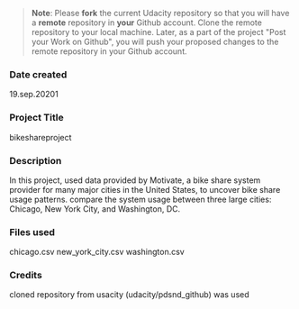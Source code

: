 >**Note**: Please **fork** the current Udacity repository so that you will have a **remote** repository in **your** Github account. Clone the remote repository to your local machine. Later, as a part of the project "Post your Work on Github", you will push your proposed changes to the remote repository in your Github account.

### Date created
19.sep.20201

### Project Title
bikeshareproject

### Description
In this project, used data provided by Motivate, a bike share system provider for many major cities in the United States, to uncover bike share usage patterns. compare the system usage between three large cities: Chicago, New York City, and Washington, DC.


### Files used
chicago.csv
new_york_city.csv
washington.csv

### Credits
cloned repository from usacity (udacity/pdsnd_github) was used

